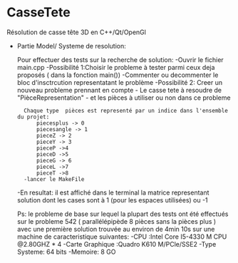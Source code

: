 # CasseTete
Résolution de casse tête 3D en C++/Qt/OpenGl


- Partie Model/ Systeme de resolution:

	Pour effectuer des tests sur la recherche de solution:
	-Ouvrir le fichier main.cpp
	-Possibilité 1:Choisir le probleme à tester parmi ceux deja proposés ( dans la fonction main())
		-Commenter ou decommenter le bloc d'insctrcution representatant le problème
	-Possibilité 2: Creer un nouveau probleme prennant en compte
		- Le casse tete à resoudre de "PièceRepresentation"
		- et les pièces à utiliser ou non dans ce probleme 
			
		Chaque type  pièces est representé par un indice dans l'ensemble du projet:
			piecesplus -> 0
			piecesangle -> 1
			pieceZ -> 2
			pieceY -> 3
			pieceP ->4
			pieceD ->5
			pieceG -> 6
			pieceL ->7
			pieceT ->8 
		-lancer le MakeFile


	-En resultat: il est affiché dans le terminal la matrice representant solution dont les cases sont à 1 		(pour les espaces utilisées) ou -1

	Ps: le probleme de base sur lequel la plupart des tests ont été effectués sur le  probleme 5*4*2 		( parallélépipède 8 pièces  sans la pièces plus ) avec une première solution trouvée au environ de 		4min 10s sur une machine de caracteristique suivantes:
		-CPU :Intel Core I5-4330 M CPU @2.80GHZ * 4
		-Carte Graphique :Quadro K610 M/PCle/SSE2
		-Type Systeme: 64 bits
		-Memoire: 8 GO 

		
		
	
		
